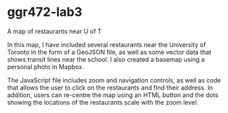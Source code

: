 # ggr472-lab3
 A map of restaurants near U of T

In this map, I have included several restaurants near the University of Toronto in the form of a GeoJSON file, as well as some vector data that shows transit lines near the school. I also created a basemap using a personal photo in Mapbox.

The JavaScript file includes zoom and navigation controls, as well as code that allows the user to click on the restaurants and find their address. In addition, users can re-centre the map using an HTML button and the dots showing the locations of the restaurants scale with the zoom level.